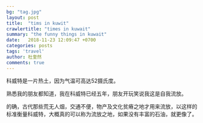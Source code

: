 ```yaml
---
bg: "tag.jpg"
layout: post
title:  "tims in kuwit"
crawlertitle: "times in kuwait"
summary: "the funny things in kuwait"
date:   2018-11-23 12:09:47 +0700
categories: posts
tags: 'travel'
author: 杜奎然
comments: true
---
```


科威特是一片热土，因为气温可高达52摄氏度。

熟悉我的朋友都知道，我在科威特已经五年，朋友开玩笑说我这是自我流放。

的确，古代那些荒无人烟，交通不便，物产及文化贫瘠之地才用来流放，以这样的标准衡量科威特，大概真的可以称为流放之地，如果没有丰富的石油，就更像了。
